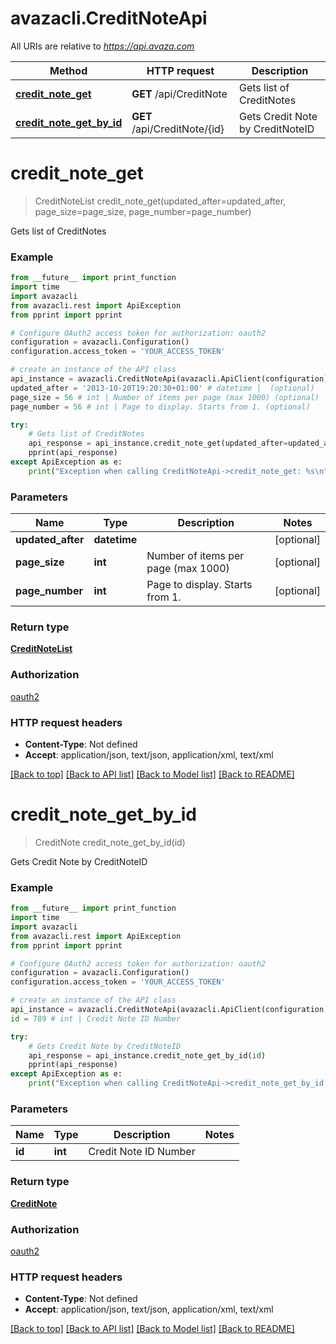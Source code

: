 # avazacli.CreditNoteApi

All URIs are relative to *https://api.avaza.com*

Method | HTTP request | Description
------------- | ------------- | -------------
[**credit_note_get**](CreditNoteApi.md#credit_note_get) | **GET** /api/CreditNote | Gets list of CreditNotes
[**credit_note_get_by_id**](CreditNoteApi.md#credit_note_get_by_id) | **GET** /api/CreditNote/{id} | Gets Credit Note by CreditNoteID


# **credit_note_get**
> CreditNoteList credit_note_get(updated_after=updated_after, page_size=page_size, page_number=page_number)

Gets list of CreditNotes

### Example
```python
from __future__ import print_function
import time
import avazacli
from avazacli.rest import ApiException
from pprint import pprint

# Configure OAuth2 access token for authorization: oauth2
configuration = avazacli.Configuration()
configuration.access_token = 'YOUR_ACCESS_TOKEN'

# create an instance of the API class
api_instance = avazacli.CreditNoteApi(avazacli.ApiClient(configuration))
updated_after = '2013-10-20T19:20:30+01:00' # datetime |  (optional)
page_size = 56 # int | Number of items per page (max 1000) (optional)
page_number = 56 # int | Page to display. Starts from 1. (optional)

try:
    # Gets list of CreditNotes
    api_response = api_instance.credit_note_get(updated_after=updated_after, page_size=page_size, page_number=page_number)
    pprint(api_response)
except ApiException as e:
    print("Exception when calling CreditNoteApi->credit_note_get: %s\n" % e)
```

### Parameters

Name | Type | Description  | Notes
------------- | ------------- | ------------- | -------------
 **updated_after** | **datetime**|  | [optional] 
 **page_size** | **int**| Number of items per page (max 1000) | [optional] 
 **page_number** | **int**| Page to display. Starts from 1. | [optional] 

### Return type

[**CreditNoteList**](CreditNoteList.md)

### Authorization

[oauth2](../README.md#oauth2)

### HTTP request headers

 - **Content-Type**: Not defined
 - **Accept**: application/json, text/json, application/xml, text/xml

[[Back to top]](#) [[Back to API list]](../README.md#documentation-for-api-endpoints) [[Back to Model list]](../README.md#documentation-for-models) [[Back to README]](../README.md)

# **credit_note_get_by_id**
> CreditNote credit_note_get_by_id(id)

Gets Credit Note by CreditNoteID

### Example
```python
from __future__ import print_function
import time
import avazacli
from avazacli.rest import ApiException
from pprint import pprint

# Configure OAuth2 access token for authorization: oauth2
configuration = avazacli.Configuration()
configuration.access_token = 'YOUR_ACCESS_TOKEN'

# create an instance of the API class
api_instance = avazacli.CreditNoteApi(avazacli.ApiClient(configuration))
id = 789 # int | Credit Note ID Number

try:
    # Gets Credit Note by CreditNoteID
    api_response = api_instance.credit_note_get_by_id(id)
    pprint(api_response)
except ApiException as e:
    print("Exception when calling CreditNoteApi->credit_note_get_by_id: %s\n" % e)
```

### Parameters

Name | Type | Description  | Notes
------------- | ------------- | ------------- | -------------
 **id** | **int**| Credit Note ID Number | 

### Return type

[**CreditNote**](CreditNote.md)

### Authorization

[oauth2](../README.md#oauth2)

### HTTP request headers

 - **Content-Type**: Not defined
 - **Accept**: application/json, text/json, application/xml, text/xml

[[Back to top]](#) [[Back to API list]](../README.md#documentation-for-api-endpoints) [[Back to Model list]](../README.md#documentation-for-models) [[Back to README]](../README.md)

